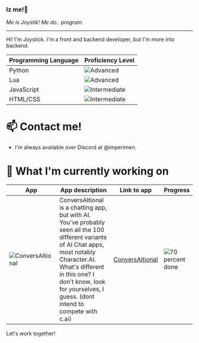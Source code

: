 ### Iz me!👋
*Me is Joystik! Me do.. program.*

---
Hi! I'm Joystick. I'm a front and backend developer, but I'm more into backend.

| Programming Language | Proficiency Level   |
|-----------------------|---------------------|
| Python                | ![Advanced](https://progress-bar.dev/87/)   |
| Lua                   | ![Advanced](https://progress-bar.dev/90/)   |
| JavaScript           | ![Intermediate](https://progress-bar.dev/73/)   |
| HTML/CSS              | ![Intermediate](https://progress-bar.dev/73/)   |

# 📫 Contact me!
- I'm always available over Discord at @imperimen.

# 🔭 What I'm currently working on

| App | App description | Link to app | Progress |
|-----|-----------------|-------------|----------|
| ![ConversAItional](https://github.com/Joystickplays/Joystickplays/assets/61606869/21993e77-c7cc-46d0-b995-e8bcd60ccb73) | ConversAItional is a chatting app, but with AI. You've probably seen all the 100 different variants of AI Chat apps, most notably Character.AI. What's different in this one? I don't know, look for yourselves, I guess. (dont intend to compete with c.ai) | [ConversAItional](https://cv-ai.goteamstudios.xyz) | ![70 percent done](https://progress-bar.dev/70) |

Let's work together!

<!--
**Joystickplays/Joystickplays** is a ✨ _special_ ✨ repository because its `README.md` (this file) appears on your GitHub profile.

Here are some ideas to get you started:

- 🔭 I’m currently working on ...
- 🌱 I’m currently learning ...
- 👯 I’m looking to collaborate on ...
- 🤔 I’m looking for help with ...
- 💬 Ask me about ...
- 📫 How to reach me: ...
- 😄 Pronouns: ...
- ⚡ Fun fact: ...
-->
